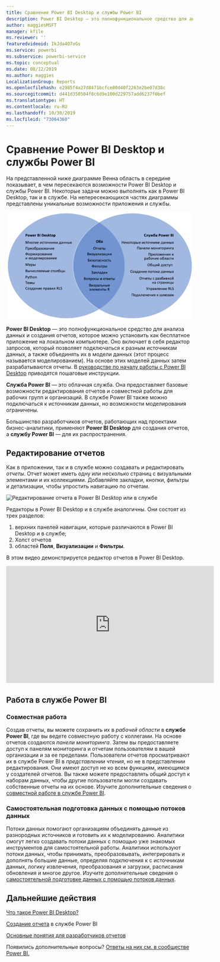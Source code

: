```yaml
---
title: Сравнение Power BI Desktop и службы Power BI
description: Power BI Desktop — это полнофункциональное средство для анализа данных и создания отчетов. Служба Power BI — это облачная веб-служба, предоставляющая базовые возможности редактирования отчетов и совместной работы для небольших групп и крупных компаний.
author: maggiesMSFT
manager: kfile
ms.reviewer: ''
featuredvideoid: IkJda4O7oGs
ms.service: powerbi
ms.subservice: powerbi-service
ms.topic: conceptual
ms.date: 08/12/2019
ms.author: maggies
LocalizationGroup: Reports
ms.openlocfilehash: e2985f4a27d8471bcfce80d40f2263e2be07d38c
ms.sourcegitcommit: d441d350504f8c6d9e100d229757add6237f0bef
ms.translationtype: HT
ms.contentlocale: ru-RU
ms.lasthandoff: 10/30/2019
ms.locfileid: "73064360"
---
```

# <a name="comparing-power-bi-desktop-and-the-power-bi-service"></a>Сравнение Power BI Desktop и службы Power BI

На представленной ниже диаграмме Венна область в середине показывает, в чем пересекаются возможности Power BI Desktop и службы Power BI. Некоторые задачи можно выполнять как в Power BI Desktop, так и в службе. На непересекающихся частях диаграммы представлены уникальные возможности приложения и службы.  

![Диаграмма Венна возможностей Power BI Desktop и службы](media/service-service-vs-desktop/power-bi-venn-desktop-service.png)

**Power BI Desktop** — это полнофункциональное средство для анализа данных и создания отчетов, которое можно установить как бесплатное приложение на локальном компьютере. Оно включает в себя редактор запросов, который позволяет подключаться к разным источникам данных, а также объединять их в модели данных (этот процесс называется моделированием). На основе этих моделей данных затем разрабатываются отчеты. В [руководстве по началу работы с Power BI Desktop](../desktop-getting-started.md) приводятся пошаговые инструкции.

**Служба Power BI** — это облачная служба. Она предоставляет базовые возможности редактирования отчетов и совместной работы для рабочих групп и организаций. В службе Power BI также можно подключаться к источникам данных, но возможности моделирования ограничены. 

Большинство разработчиков отчетов, работающих над проектами бизнес-аналитики, применяют **Power BI Desktop** для создания отчетов, а **службу Power BI** — для их распространения.

## <a name="report-editing"></a>Редактирование отчетов

Как в приложении, так и в службе можно создавать и редактировать *отчеты*. Отчет может иметь одну или несколько страниц с визуальными элементами и их коллекциями. Добавляйте закладки, кнопки, фильтры и детализации, чтобы упростить навигацию по отчетам.

![Редактирование отчета в Power BI Desktop или в службе](media/service-service-vs-desktop/power-bi-editing-desktop-service.png)

Редакторы в Power BI Desktop и в службе аналогичны. Они состоят из трех разделов:  

1. верхних панелей навигации, которые различаются в Power BI Desktop и в службе;    
2. Холст отчетов     
3. областей **Поля**, **Визуализации** и **Фильтры**.

В этом видео демонстрируется редактор отчетов в Power BI Desktop. 

<iframe width="560" height="315" src="https://www.youtube.com/embed/IkJda4O7oGs" frameborder="0" allowfullscreen></iframe>

## <a name="working-in-the-power-bi-service"></a>Работа в службе Power BI

### <a name="collaborating"></a>Совместная работа


Создав отчеты, вы можете сохранить их в *рабочей области* в **службе Power BI**, где вы ведете совместную работу с коллегами. На основе отчетов создаются *панели мониторинга*. Затем вы предоставляете доступ к панелям мониторинга и отчетам пользователям в вашей организации и за ее пределами. Пользователи отчетов просматривают их в службе Power BI в *представлении чтения*, но не в представлении редактирования. Они имеют доступ не ко всем функциям, имеющимся у создателей отчетов.  Вы также можете предоставлять общий доступ к наборам данных, чтобы другие пользователи могли создавать собственные отчеты на их основе. Изучите дополнительные сведения о [совместной работе в службе Power BI](../service-new-workspaces.md).

### <a name="self-service-data-prep-with-dataflows"></a>Самостоятельная подготовка данных с помощью потоков данных

Потоки данных помогают организациям объединять данные из разнородных источников и готовить их к моделированию. Аналитики смогут легко создавать потоки данных с помощью уже знакомых инструментов для самостоятельной работы. Аналитики используют потоки данных, чтобы принимать, преобразовывать, интегрировать и дополнять большие данные, определяя подключения к с источникам данных, логику извлечения, преобразования и загрузки, расписания обновления и многое другое. Изучите дополнительные сведения о [самостоятельной подготовке данных с помощью потоков данных](../service-dataflows-overview.md).

## <a name="next-steps"></a>Дальнейшие действия

[Что такое Power BI Desktop?](../desktop-what-is-desktop.md)

[Создание отчета](../service-report-create-new.md) в службе Power BI

[Основные понятия для разработчиков отчетов](../service-basic-concepts.md)

Появились дополнительные вопросы? [Ответы на них см. в сообществе Power BI.](https://community.powerbi.com/)

